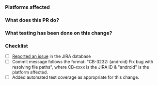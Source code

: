 <!--
Please make sure the checklist boxes are all checked before submitting the PR. The checklist
is intended as a quick reference, for complete details please see our Contributor Guidelines:

http://cordova.apache.org/contribute/contribute_guidelines.html

Thanks!
-->

### Platforms affected


### What does this PR do?


### What testing has been done on this change?


### Checklist
- [ ] [Reported an issue](http://cordova.apache.org/contribute/issues.html) in the JIRA database
- [ ] Commit message follows the format: "CB-3232: (android) Fix bug with resolving file paths", where CB-xxxx is the JIRA ID & "android" is the platform affected.
- [ ] Added automated test coverage as appropriate for this change.
